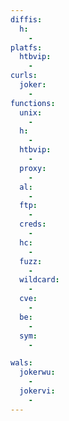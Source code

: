 ```yaml
---
diffis:
  h:
    -
platfs:
  htbvip:
    -
curls:
  joker:
    -
functions:
  unix:
    -
  h:
    -
  htbvip:
    -
  proxy:
    -
  al:
    -
  ftp:
    -
  creds:
    -
  hc:
    -
  fuzz:
    -
  wildcard:
    -
  cve:
    -
  be:
    -
  sym:
    -

wals:
  jokerwu:
    -
  jokervi:
    -
---
```


